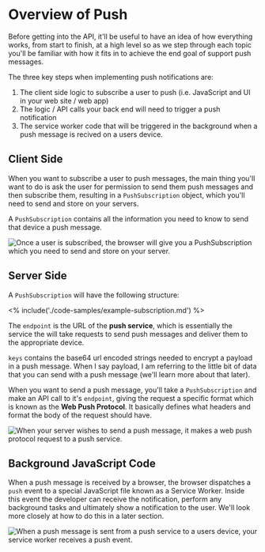 # Overview of Push

Before getting into the API, it'll be useful to have an idea of how everything
works, from start to finish, at a high level so as we step through each
topic you'll be familiar with how it fits in to achieve the end goal of
support push messages.

The three key steps when implementing push notifications are:

1. The client side logic to subscribe a user to push (i.e. JavaScript and UI
  in your web site / web app)
1. The logic / API calls your back end will need to trigger a push
  notification
1. The service worker code that will be triggered in the background when a push
  message is recived on a users device.

## Client Side

When you want to subscribe a user to push messages, the main thing you'll want
to do is ask the user for permission to send them push messages and
then subscribe them, resulting in a `PushSubscription` object, which
you'll need to send and store on your servers.

A `PushSubscription` contains all the information you need to know to send that
device a push message.

![Once a user is subscribed, the browser will give you a PushSubscription which you need to send and store on your server.](build/images/browser-to-server.png)

## Server Side

A `PushSubscription` will have the following structure:

<% include('./code-samples/example-subscription.md') %>

The `endpoint` is the URL of the **push service**, which is essentially the
service the will take requests to send push messages and deliver them to the
appropriate device.

`keys` contains the base64 url encoded strings needed to encrypt a payload in
a push message. When I say payload, I am referring to the little bit of data
that you can send with a push message (we'll learn more about that later).

When you want to send a push message, you'll take a `PushSubscription` and
make an API call to it's `endpoint`, giving the request a specific format
which is known as the **Web Push Protocol**. It basically defines what
headers and format the body of the request should have.

![When your server wishes to send a push message, it makes a web push protocol request to a push service.](build/images/server-to-push-service.png)

## Background JavaScript Code

When a push message is received by a browser, the browser dispatches a `push`
event to a special JavaScript file known as a Service Worker. Inside this event
the developer can receive the notification, perform any background tasks and
ultimately show a notification to the user. We'll look more closely at how
to do this in a later section.


![When a push message is sent from a push service to a users device, your service worker receives a push event.](build/images/push-service-to-sw-event.png)
